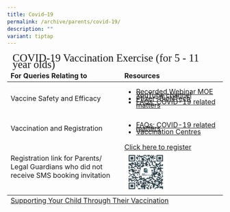 ```yaml
---
title: Covid–19
permalink: /archive/parents/covid-19/
description: ""
variant: tiptap
---
```

<table style="font-size:16px">
<thead>
	<tr><td style="line-height:15px; font-family:impact; font-size:25px" colspan="2">COVID-19 Vaccination Exercise (for 5 - 11 year olds)</td></tr>
	<tr style="font-weight:bold">
		<td width="250">For Queries Relating to</td>
		<td>Resources</td></tr>
</thead>
<tbody>
		<tr>
			<td>Vaccine Safety and Efficacy</td>
			<td>
				<ul>
				<li style="line-height:0.5"><a target="_blank" href="https://youtube.com/playlist?list=PLgBw4fHUtzK2hnCEMXpKE54AI6nQqYIDV">Recorded Webinar MOE YouTube channel</a></li>
				<li style="line-height:0.5"><a target="_blank" href="https://www.hsa.gov.sg/announcements/press-release/pfizercomirnaty_children">Pfizer-BioNTech</a></li>
				<li style="line-height:0.5"><a target="_blank" href="https://www.moe.gov.sg/faqs-covid-19-infection">FAQs: COVID-19 related matters</a></li></ul>
				</td>
		</tr>
	<tr>
		<td>Vaccination and Registration</td>
			<td><ul>
				<li style="line-height:0.5"><a target="_blank" href="https://www.moe.gov.sg/faqs-covid-19-infection">FAQs: COVID-19 related matters</a></li>
					<li style="line-height:0.5"><a target="_blank" href="https://www.vaccine.gov.sg/locations-vcs">Vaccination Centres</a></li></ul>
		</td>
		</tr>
		<tr>
			<td style="border: solid 0px black">Registration link for Parents/ Legal Guardians who did not receive SMS booking invitation</td>
			<td style="border: solid 0px black">
				<a target="_blank" href="https://child.vaccine.gov.sg/">Click here to register</a><br>
				<img align="left" style="width:45%" src="/images/vaccineRegLink.png"></td>
		</tr>
	<tr>
		<td colspan="2" style="border: solid 0px black"></td>
	</tr>
		</tbody><tfoot>
			<tr>
				<td colspan="2"><a target="_blank" href="/files/General/Covid19/Supporting_Your_Child_Through_Their_Vaccination.pdf">Supporting Your Child Through Their Vaccination</a></td>
			</tr>
	</tfoot>
</table>